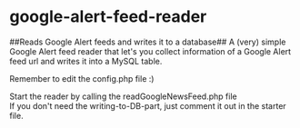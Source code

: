 # google-alert-feed-reader
##Reads Google Alert feeds and writes it to a database##
A (very) simple Google Alert feed reader that let's you collect
information of a Google Alert feed url and writes it into a MySQL table.  
  
Remember to edit the config.php file :)  
  
Start the reader by calling the readGoogleNewsFeed.php file  
If you don't need the writing-to-DB-part, just comment it out in the
starter file.